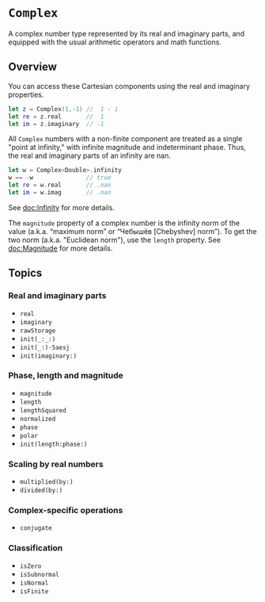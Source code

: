 # ``Complex``

A complex number type represented by its real and imaginary parts, and equipped
with the usual arithmetic operators and math functions.

## Overview

You can access these Cartesian components using the real and imaginary
properties.

```swift
let z = Complex(1,-1) //  1 - i
let re = z.real       //  1
let im = z.imaginary  // -1
```

All `Complex` numbers with a non-finite component are treated as a single
"point at infinity," with infinite magnitude and indeterminant phase. Thus,
the real and imaginary parts of an infinity are nan.

```swift
let w = Complex<Double>.infinity
w == -w               // true
let re = w.real       // .nan
let im = w.imag       // .nan
```

See <doc:Infinity> for more details.

The ``magnitude`` property of a complex number is the infinity norm of the
value (a.k.a. “maximum norm” or “Чебышёв [Chebyshev] norm”). To get the two
norm (a.k.a. "Euclidean norm"), use the ``length`` property. See
<doc:Magnitude> for more details.

## Topics 

### Real and imaginary parts

- ``real``
- ``imaginary``
- ``rawStorage``
- ``init(_:_:)``
- ``init(_:)-5aesj``
- ``init(imaginary:)``

### Phase, length and magnitude

- ``magnitude``
- ``length``
- ``lengthSquared``
- ``normalized``
- ``phase``
- ``polar``
- ``init(length:phase:)``

### Scaling by real numbers
- ``multiplied(by:)``
- ``divided(by:)``

### Complex-specific operations
- ``conjugate``

### Classification
- ``isZero``
- ``isSubnormal``
- ``isNormal``
- ``isFinite``
